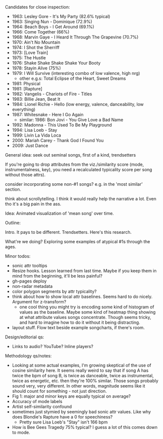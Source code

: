 


Candidates for close inspection:
- 1963: Lesley Gore - It's My Party (82.6% typical)
- 1963: Singing Nun - Dominique (72.9%)
- 1964: Beach Boys - I Get Around (69.1%)
- 1966: Come Together (66%)
- 1968: Marvin Gaye - I Heard It Through The Grapevine (70.7%)
- 1970: Ain't No Mountain
- 1974: I Shot the Sherriff
- 1973: [Love Train]
- 1975: The Hustle
- 1976: Shake Shake Shake Shake Your Booty
- 1978: Stayin Alive (75%)
- 1979: I Will Survive (interesting combo of low valence, high nrg)
  - other e.g.s: Total Eclipse of the Heart, Sweet Dreams
- 1981: Physical
- 1981: [Rapture]
- 1982: Vangelis - Chariots of Fire - Titles
- 1983: Billie Jean, Beat It
- 1984: Lionel Richie - Hello (low energy, valence, danceability, low everything)
- 1987: Whitesnake - Here I Go Again
  - similar: 1986: Bon Jovi - You Give Love a Bad Name
- 1992: Madonna - This Used To Be My Playground
- 1994: Lisa Loeb - Stay
- 1999: Livin La Vida Loca
- 2000: Mariah Carey - Thank God I Found You
- 2009: Just Dance

General idea: seek out seminal songs, first of a kind, trendsetters

If you're going to drop attributes from the viz./similarity score (mode, instrumentalness, key), you need a recalculated typicality score per song without those attrs).


consider incorporating some non-#1 songs? e.g. in the 'most similar' section.

think about scrollytelling. I think it would really help the narrative a lot. Even tho it's a big pain in the ass.


Idea: Animated visualization of 'mean song' over time.



Outline:

Intro. It pays to be different. Trendsetters. Here's this research.

What're we doing? Exploring some examples of atypical #1s through the ages.


Minor todos:
- sonic attr tooltips
- Resize hooks. Lesson learned from last time. Maybe if you keep them in mind from the beginning, it'll be less painful?
- gh-pages deploy
- non-radar metadata
- color polygon segments by attr typicality?
- think about how to show local attr baselines. Seems hard to do nicely. Argument for z-transform?
  - one cool thing you might try is encoding some kind of histogram of values as the baseline. Maybe some kind of heatmap thing showing at what attribute values songs concentrate. Though seems tricky, and hard to imagine how to do it without it being distracting.
- layout stuff. Flow text beside example songcharts, if there's room.

Design/editorial qs:
- Links to audio? YouTube? Inline players?

Methodology qs/notes:
- Looking at some actual examples, I'm growing skeptical of the use of cosine similarity here. It seems really weird to say that if song A has twice the bpm of song B, is twice as danceable, twice as instrumental, twice as energetic, etc. then they're 100% similar. Those songs probably sound very, very different. In other words, magnitude seems like it should count for something - not just direction.
- Fig 1: major and minor keys are equally typical on average?
- Accuracy of mode labels
- Artist self-similarity confound
- sometimes just stymied by seemingly bad sonic attr values. Like why does Blondie's Rapture have a 0 for speechiness?
  - Pretty sure Lisa Loeb's "Stay" isn't 166 bpm
- How is Bee Gees Tragedy 75% typical? I guess a lot of this comes down to mode.
